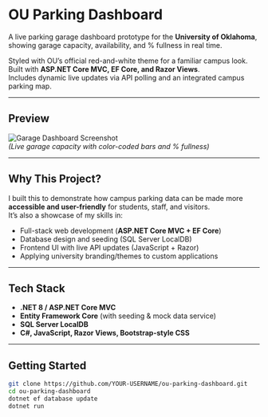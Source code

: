 # OU Parking Dashboard  

A live parking garage dashboard prototype for the **University of Oklahoma**, showing garage capacity, availability, and % fullness in real time.  

Styled with OU’s official red-and-white theme for a familiar campus look.  
Built with **ASP.NET Core MVC, EF Core, and Razor Views**.  
Includes dynamic live updates via API polling and an integrated campus parking map.  

---

## Preview  

![Garage Dashboard Screenshot](docs/dashboard.png)  
*(Live garage capacity with color-coded bars and % fullness)*  

---

## Why This Project?  

I built this to demonstrate how campus parking data can be made more **accessible and user-friendly** for students, staff, and visitors.  
It’s also a showcase of my skills in:  

- Full-stack web development (**ASP.NET Core MVC + EF Core**)  
- Database design and seeding (SQL Server LocalDB)  
- Frontend UI with live API updates (JavaScript + Razor)  
- Applying university branding/themes to custom applications  

---

## Tech Stack  

- **.NET 8 / ASP.NET Core MVC**  
- **Entity Framework Core** (with seeding & mock data service)  
- **SQL Server LocalDB**  
- **C#, JavaScript, Razor Views, Bootstrap-style CSS**  

---

## Getting Started 

```bash
git clone https://github.com/YOUR-USERNAME/ou-parking-dashboard.git
cd ou-parking-dashboard
dotnet ef database update
dotnet run

